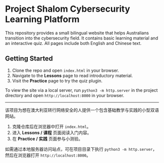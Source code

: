 # Project Shalom Cybersecurity Learning Platform

This repository provides a small bilingual website that helps Australians transition into the cybersecurity field. It contains basic learning material and an interactive quiz. All pages include both English and Chinese text.

## Getting Started

1. Clone the repo and open `index.html` in your browser.
2. Navigate to the **Lessons** page to read introductory material.
3. Visit the **Practice** page to try the quiz plugin.

To view the site via a local server, run `python3 -m http.server` in the project directory and open `http://localhost:8000` in your browser.

---

该项目为想在澳大利亚转行网络安全的人提供一个包含基础教学与实践的小型双语网站。

1. 克隆仓库后在浏览器中打开 `index.html`。
2. 进入 **Lessons / 课程** 页面阅读入门内容。
3. 在 **Practice / 实践** 页面参与小测验。

如需通过本地服务器访问站点，可在项目目录下执行 `python3 -m http.server`，然后在浏览器打开 `http://localhost:8000`。
